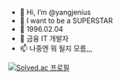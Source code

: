 - 👋 Hi, I’m @yangjenius
- 👀 I want to be a SUPERSTAR
- 🌱 1996.02.04
- 💞️ 금융 IT 개발자
- 📫 나중엔 뭐 될지 모름,,,

[![Solved.ac
프로필](http://mazassumnida.wtf/api/v2/generate_badge?boj={dooly024})](https://solved.ac/{dooly024})

<!---
yangjenius/yangjenius is a ✨ special ✨ repository because its `README.md` (this file) appears on your GitHub profile.
You can click the Preview link to take a look at your changes.
--->
